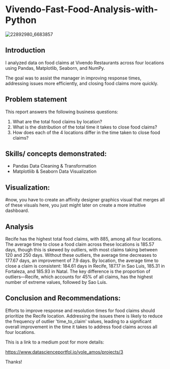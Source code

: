 # Vivendo-Fast-Food-Analysis-with-Python



![22892980_6683857](https://github.com/user-attachments/assets/ea0354a2-5072-40ac-9674-847591f412f0)


## Introduction
I analyzed data on food claims at Vivendo Restaurants across four locations using Pandas, Matplotlib, Seaborn, and NumPy.

The goal was to assist the manager in improving response times, addressing issues more efficiently, and closing food claims more quickly.



## Problem statement

This report answers the following business questions:

1. What are the total food claims by location?
2. What is the distribution of the total time it takes to close food claims?
3. How does each of the 4 locations differ in the time taken to close food claims?


## Skills/ concepts demonstrated:
- Pandas Data Cleaning & Transformation
- Matplotliib & Seaborn Data Visualization





## Visualization:


#now, you have to create an affinity designer graphics visual that merges all of these visuals here, you just might later on create a more intuitive dashboard. 


## Analysis

Recife has the highest total food claims, with 885, among all four locations. The average time to close a food claim across these locations is 185.57 days, though this is skewed by outliers, with most claims taking between 120 and 250 days. Without these outliers, the average time decreases to 177.67 days, an improvement of 7.9 days. By location, the average time to close a claim is consistent: 184.61 days in Recife, 187.17 in Sao Luis, 185.31 in Fortaleza, and 185.93 in Natal. The key difference is the proportion of outliers—Recife, which accounts for 45% of all claims, has the highest number of extreme values, followed by Sao Luis.

## Conclusion and Recommendations:

Efforts to improve response and resolution times for food claims should prioritize the Recife location. Addressing the issues there is likely to reduce the frequency of outlier 'time_to_claim' values, leading to a significant overall improvement in the time it takes to address food claims across all four locations.

This is a link to a medium post for more details: 

https://www.datascienceportfol.io/yole_amos/projects/3

Thanks!
